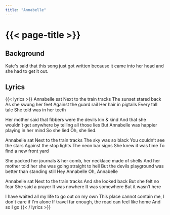 ```yaml
---
title: "Annabelle"
---
```

# {{< page-title >}}

## Background
Kate's said that this song just got written because it came into her head and she had to get it out.

## Lyrics
{{< lyrics >}}
Annabelle sat
Next to the train tracks
The sunset stared back
As she swung her feet
Against the guard rail
Her hair in pigtails
Every tall tale
She told was in her teeth

Her mother said that fibbers were the devils kin & kind
And that she wouldn’t get anywhere by telling all those lies
But Annabelle was happier playing in her mind
So she lied
Oh, she lied.

Annabelle sat
Next to the train tracks
The sky was so black
You couldn’t see the stars
Against the stop lights
The neon bar signs
She knew it was time
To find a new front yard

She packed her journals & her comb, her necklace made of shells
And her mother told her she was going straight to hell
But the devils playground was better than standing still
Hey Annabelle
Oh, Annabelle

Annabelle sat
Next to the train tracks
And she looked back
But she felt no fear
She said a prayer
It was nowhere
It was somewhere
But it wasn’t here

I have waited all my life to go out on my own
This place cannot contain me, I don't care if I'm alone
If travel far enough, the road can feel like home
And so I go
{{< / lyrics >}}
